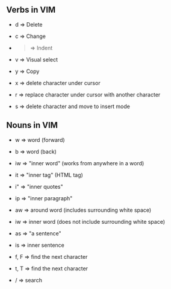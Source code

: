 ## Verbs in VIM

* d => Delete
* c => Change
* > => Indent
* v => Visual select
* y => Copy

* x => delete character under cursor
* r => replace character under cursor with another character
* s => delete character and move to insert mode

## Nouns in VIM

* w => word (forward)
* b => word (back)

* iw => "inner word" (works from anywhere in a word)
* it => "inner tag" (HTML tag)
* i" => "inner quotes"
* ip => "inner paragraph"

* aw => around word (includes surrounding white space)
* iw => inner word (does not include surrounding white space)
* as => "a sentence"
* is => inner sentence

* f, F => find the next character
* t, T => find the next character
* / => search


